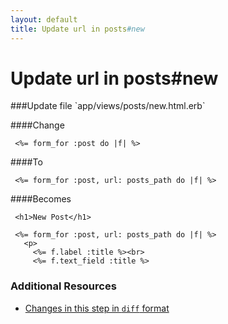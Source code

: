 ```yaml
---
layout: default
title: Update url in posts#new
---
```


<h1 id="main">Update url in posts#new</h1>
###Update file `app/views/posts/new.html.erb`

####Change
```
 <%= form_for :post do |f| %>
```


####To
```
 <%= form_for :post, url: posts_path do |f| %>
```


####Becomes
```
 <h1>New Post</h1>
 
 <%= form_for :post, url: posts_path do |f| %>
   <p>
     <%= f.label :title %><br>
     <%= f.text_field :title %>

```



### Additional Resources

* [Changes in this step in `diff` format](https://github.com/software-academy/rails_getting_started_bdd/commit/600b201ae415f8e568f299733c00ab867db56aaf)

